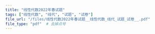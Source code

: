 ```yaml
---
title: "线性代数2022年春试题"
tags: ["线性代数", "线代", "试题", "试卷"]
file_url: "/files/线性代数2022年春试题__线性代数_线代_试题_试卷__.pdf"
file_type: "pdf"  # 去掉点号
---
```




<!-- 文件类型: .pdf -->
<!-- 文件图标: 📄 -->
